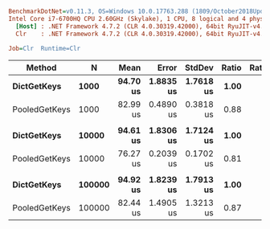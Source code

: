 ``` ini

BenchmarkDotNet=v0.11.3, OS=Windows 10.0.17763.288 (1809/October2018Update/Redstone5)
Intel Core i7-6700HQ CPU 2.60GHz (Skylake), 1 CPU, 8 logical and 4 physical cores
  [Host] : .NET Framework 4.7.2 (CLR 4.0.30319.42000), 64bit RyuJIT-v4.7.3260.0
  Clr    : .NET Framework 4.7.2 (CLR 4.0.30319.42000), 64bit RyuJIT-v4.7.3260.0

Job=Clr  Runtime=Clr  

```
|        Method |      N |     Mean |     Error |    StdDev | Ratio | RatioSD |
|-------------- |------- |---------:|----------:|----------:|------:|--------:|
|   **DictGetKeys** |   **1000** | **94.70 us** | **1.8835 us** | **1.7618 us** |  **1.00** |    **0.00** |
| PooledGetKeys |   1000 | 82.99 us | 0.4890 us | 0.3818 us |  0.88 |    0.02 |
|               |        |          |           |           |       |         |
|   **DictGetKeys** |  **10000** | **94.61 us** | **1.8306 us** | **1.7124 us** |  **1.00** |    **0.00** |
| PooledGetKeys |  10000 | 76.27 us | 0.2039 us | 0.1702 us |  0.81 |    0.02 |
|               |        |          |           |           |       |         |
|   **DictGetKeys** | **100000** | **94.92 us** | **1.8239 us** | **1.7913 us** |  **1.00** |    **0.00** |
| PooledGetKeys | 100000 | 82.44 us | 1.4905 us | 1.3213 us |  0.87 |    0.02 |
